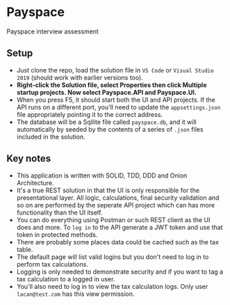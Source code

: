 # Payspace
Payspace interview assessment

## Setup
- Just clone the repo, load the solution file in `VS Code` or `Visual Studio 2019` (should work with earlier versions too).
- **Right-click the Solution file, select Properties then click Multiple startup projects. Now select Payspace.API and Payspace.UI.**
- When you press F5, it should start both the UI and API projects. If the API runs on a different port, you'll need to update the `appsettings.json` file appropriately pointing it to the correct address.
- The database will be a Sqllite file called `payspace.db`, and it will automatically by seeded by the contents of a series of `.json` files included in the solution.

## Key notes
- This application is written with SOLID, TDD, DDD and Onion Architecture. 
- It's a true REST solution in that the UI is only responsible for the presentational layer. All logic, calculations, final security validation and so on are performed by the seperate API project which can has more functionality than the UI itself.
- You can do everything using Postman or such REST client as the UI does and more. To `log in` to the API generate a JWT token and use that token in protected methods.
- There are probably some places data could be cached such as the tax table.
- The default page will list valid logins but you don't need to log in to perform tax calculations. 
- Logging is only needed to demonstrate security and if you want to tag a tax calculation to a logged in user.
- You'll also need to log in to view the tax calculation logs. Only user `lacan@test.com` has this view permission.


